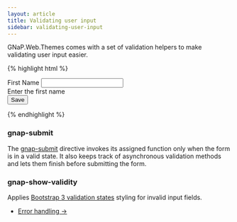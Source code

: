 ```yaml
---
layout: article
title: Validating user input
sidebar: validating-user-input
---
```


GNaP.Web.Themes comes with a set of validation helpers to make validating user input easier.

{% highlight html %}
<form gnap-submit='vm.save()'>
    <div gnap-show-validity for="firstName" class="form-group">
        <label class="control-label" for="firstName">First Name</label>
        <input ng-model="vm.firstName" type="text" class="form-control" id="firstName" name="firstName" required>
        <div gnap-validation-messages for="firstName">
            <div gnap-validation-message when="required">Enter the first name</div>
        </div>
    </div>
    <button class="btn btn-primary">Save</button>
</form>
{% endhighlight %}

### gnap-submit

The [gnap-submit](https://github.com/infrabel/GNaP.Web.Themes/blob/master/custom/gnap-angular/js/develop/gnap/submit.directive.js) directive invokes its assigned function only when the form is in a valid state. It also keeps track of asynchronous validation methods and lets them finish before submitting the form.

### gnap-show-validity

Applies [Bootstrap 3 validation states](http://getbootstrap.com/css/#forms-control-validation) styling for invalid input fields.



<nav>
  <ul class="pager">
    <li class="next"><a href="{{ "error-handling" | prepend: site.baseurl }}">Error handling <span aria-hidden="true">&rarr;</span></a></li>
  </ul>
</nav>